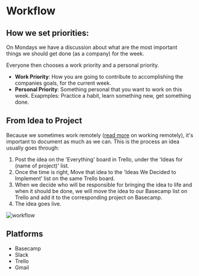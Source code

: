 # Workflow

## How we set priorities:
On Mondays we have a discussion about what are the most important things we should get done (as a company) for the week.

Everyone then chooses a work priority and a personal priority.
- **Work Priority**: How you are going to contribute to accomplishing the companies goals, for the current week.
- **Personal Priority**: Something personal that you want to work on this week. Exapmples: Practice a habit, learn something new, get something done.

## From Idea to Project

Because we sometimes work remotely ([read more](/content/remote.md) on working remotely), it's important to document as much as we can. This is the process an idea usually goes through:

1. Post the idea on the 'Everything' board in Trello, under the 'Ideas for (name of project)' list.
2. Once the time is right, Move that idea to the 'Ideas We Decided to Implement' list on the same Trello board.
3. When we decide who will be responsible for bringing the idea to life and when it should be done, we will move the idea to our Basecamp list on Trello and add it to the corresponding project on Basecamp.
4. The idea goes live.

![workflow](/images/workflong.png)

## Platforms
- Basecamp
- Slack
- Trello
- Gmail

